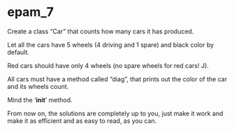 # epam_7
Create a class “Car” that counts how many cars it has produced.

Let all the cars have 5 wheels (4 driving and 1 spare) and black color by default.

Red cars should have only 4 wheels (no spare wheels for red cars! J).

All cars must have a method called “diag”, that prints out the color of the car and its wheels count.

Mind the ‘__init__’ method.

 

From now on, the solutions are completely up to you, just make it work and make it as efficient and as easy to read, as you can.
